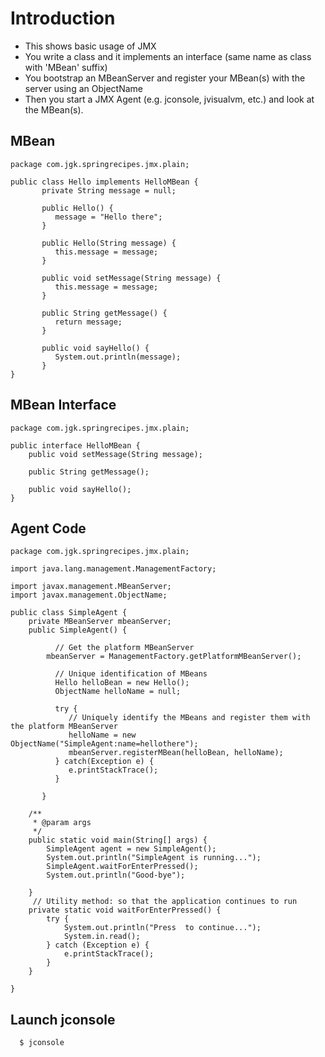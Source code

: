# Introduction #
  * This shows basic usage of JMX
  * You write a class and it implements an interface (same name as class with 'MBean' suffix)
  * You bootstrap an MBeanServer and register your MBean(s) with the server using an ObjectName
  * Then you start a JMX Agent (e.g. jconsole, jvisualvm, etc.) and look at the MBean(s).

## MBean ##
```
package com.jgk.springrecipes.jmx.plain;

public class Hello implements HelloMBean {
	   private String message = null;

	   public Hello() {
	      message = "Hello there";
	   }

	   public Hello(String message) {
	      this.message = message;
	   }

	   public void setMessage(String message) {
	      this.message = message;
	   }

	   public String getMessage() {
	      return message;
	   }

	   public void sayHello() {
	      System.out.println(message);
	   }
}

```
## MBean Interface ##
```
package com.jgk.springrecipes.jmx.plain;

public interface HelloMBean {
	public void setMessage(String message);

	public String getMessage();

	public void sayHello();
}

```
## Agent Code ##
```
package com.jgk.springrecipes.jmx.plain;

import java.lang.management.ManagementFactory;

import javax.management.MBeanServer;
import javax.management.ObjectName;

public class SimpleAgent {
	private MBeanServer mbeanServer;
	public SimpleAgent() {

	      // Get the platform MBeanServer
		mbeanServer = ManagementFactory.getPlatformMBeanServer();

	      // Unique identification of MBeans
	      Hello helloBean = new Hello();
	      ObjectName helloName = null;

	      try {
	         // Uniquely identify the MBeans and register them with the platform MBeanServer 
	         helloName = new ObjectName("SimpleAgent:name=hellothere");
	         mbeanServer.registerMBean(helloBean, helloName);
	      } catch(Exception e) {
	         e.printStackTrace();
	      }
	      
	   }

	/**
	 * @param args
	 */
	public static void main(String[] args) {
	    SimpleAgent agent = new SimpleAgent();
	    System.out.println("SimpleAgent is running...");
	    SimpleAgent.waitForEnterPressed();
	    System.out.println("Good-bye");
	
	}
	 // Utility method: so that the application continues to run
	private static void waitForEnterPressed() {
		try {
			System.out.println("Press  to continue...");
			System.in.read();
		} catch (Exception e) {
			e.printStackTrace();
		}
	}

}

```
## Launch jconsole ##
```
  $ jconsole
```